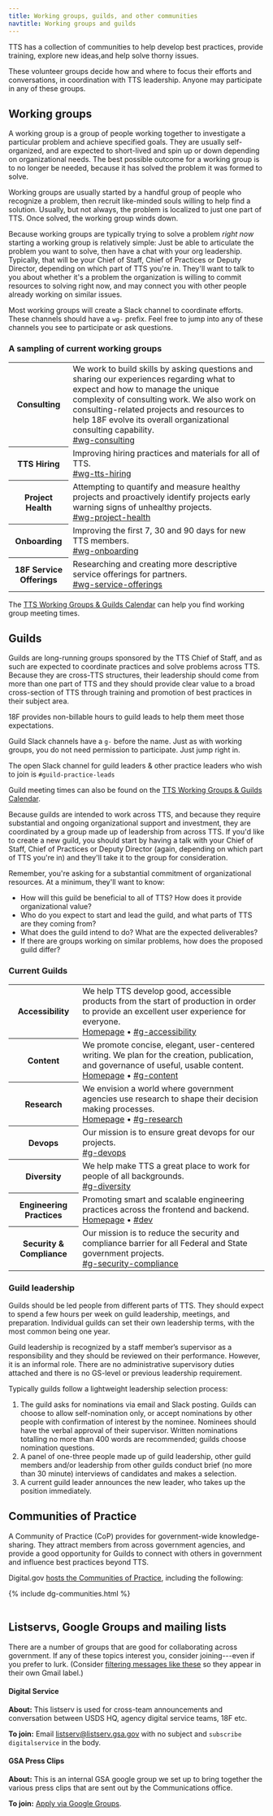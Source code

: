 ```yaml
---
title: Working groups, guilds, and other communities
navtitle: Working groups and guilds
---
```


TTS has a collection of communities to help develop best practices, provide training, explore new ideas,and help solve thorny issues.

These volunteer groups decide how and where to focus their efforts and conversations, in coordination with TTS leadership. Anyone may participate in any of these groups.

## Working groups
A working group is a group of people working together to investigate a particular problem and achieve specified goals. They are usually self-organized, and are expected to short-lived and spin up or down depending on organizational needs. The best possible outcome for a working group is to no longer be needed, because it has solved the problem it was formed to solve.

Working groups are usually started by a handful group of people who recognize a problem, then recruit like-minded souls willing to help find a solution. Usually, but not always, the problem is localized to just one part of TTS. Once solved, the working group winds down.

Because working groups are typically trying to solve a problem *right now* starting a working group is relatively simple: Just be able to articulate the problem you want to solve, then have a chat with your org leadership. Typically, that will be your Chief of Staff, Chief of Practices or Deputy Director, depending on which part of TTS you're in. They'll want to talk to you about whether it's a problem the organization is willing to commit resources to solving right now, and may connect you with other people already working on similar issues.

Most working groups will create a Slack channel to coordinate efforts. These channels should have a `wg-` prefix. Feel free to jump into any of these channels you see to participate or ask questions. 

### A sampling of current working groups

<div class="table-wrapper">
  <table class="table-existing-grouplets">
    <tbody>
      <tr>
        <th class="col-grouplet" id="consulting">Consulting</th>
        <td class="col-description">We work to build skills by asking questions and sharing our experiences regarding what to expect and how to manage the unique complexity of consulting work. We also work on consulting-related projects and resources to help 18F evolve its overall organizational consulting capability.<br />
          <a href="https://gsa-tts.slack.com/messages/CDVJ9U4K1">#wg-consulting</a>
        </td>
      </tr>
      <tr>
        <th class="col-grouplet" id="consulting">TTS Hiring</th>
        <td class="col-description">Improving hiring practices and materials for all of TTS.<br />
          <a href="https://gsa-tts.slack.com/archives/CEHSLF4LB">#wg-tts-hiring</a>
        </td>
      </tr>
      <tr>
        <th class="col-grouplet" id="consulting">Project Health</th>
        <td class="col-description">Attempting to quantify and measure healthy projects and proactively identify projects early warning signs of unhealthy projects.<br />
          <a href="https://gsa-tts.slack.com/archives/CQLRCVA4Q">#wg-project-health</a>
        </td>
      </tr>
       <tr>
        <th class="col-grouplet" id="onboarding">Onboarding</th>
        <td class="col-description">Improving the first 7, 30 and 90 days for new TTS members.<br />
          <a href="https://gsa-tts.slack.com/archives/C02E3TK0U">#wg-onboarding</a>
        </td>
      </tr>
      <tr>
        <th class="col-grouplet" id="services">18F Service Offerings</th>
        <td class="col-description">Researching and creating more descriptive service offerings for partners.<br />
          <a href="https://gsa-tts.slack.com/archives/C02E3TK0U">#wg-service-offerings</a>
        </td>
      </tr>
    </tbody>
  </table>
</div>

The [TTS Working Groups & Guilds Calendar](https://www.google.com/calendar/embed?src=gsa.gov_o1aqcv28k1f0nmca5bkch8los4%40group.calendar.google.com) can help you find working group meeting times.


## Guilds
Guilds are long-running groups sponsored by the TTS Chief of Staff, and as such are expected to coordinate practices and solve problems across TTS. Because they are cross-TTS structures, their leadership should come from more than one part of TTS and they should provide clear value to a broad cross-section of TTS through training and promotion of best practices in their subject area.

18F provides non-billable hours to guild leads to help them meet those expectations.

Guild Slack channels have a `g-` before the name. Just as with working groups, you do not need permission to participate. Just jump right in. 

The open Slack channel for guild leaders & other practice leaders who wish to join is `#guild-practice-leads`

Guild meeting times can also be found on the [TTS Working Groups & Guilds Calendar](https://www.google.com/calendar/embed?src=gsa.gov_o1aqcv28k1f0nmca5bkch8los4%40group.calendar.google.com).

Because guilds are intended to work across TTS, and because they require substantial and ongoing organizational support and investment, they are coordinated by a group made up of leadership from across TTS. If you'd like to create a new guild, you should start by having a talk with your Chief of Staff, Chief of Practices or Deputy Director (again, depending on which part of TTS you're in) and they'll take it to the group for consideration. 

Remember, you're asking for a substantial commitment of organizational resources. At a minimum, they'll want to know:

* How will this guild be beneficial to all of TTS? How does it provide organizational value?
* Who do you expect to start and lead the guild, and what parts of TTS are they coming from?
* What does the guild intend to do? What are the expected deliverables?
* If there are groups working on similar problems, how does the proposed guild differ?


### Current Guilds

<div class="table-wrapper">
  <table class="table-existing-grouplets">
    <tbody>
      <tr>
        <th class="col-grouplet" id="accessibility">Accessibility</th>
        <td class="col-description">
          We help TTS develop good, accessible products from the start of production in order to provide an excellent user experience for everyone. <br />
          <a href="https://accessibility.18f.gov/">Homepage</a> 
          &bull; 
          <a href="https://gsa-tts.slack.com/messages/g-accessibility/">#g-accessibility</a>
        </td>
      </tr>
      <tr>
        <th class="col-grouplet" id="content">Content</th>
        <td class="col-description">
          We promote concise, elegant, user-centered writing. We plan for the creation, publication, and governance of useful, usable content. <br />
          <a href="https://pages.18f.gov/content-guide/">Homepage</a> &bull; <a href="https://gsa-tts.slack.com/messages/g-content">#g-content</a>
        </td>
      </tr>
      <tr>
        <th id="design-research">Research</th>
        <td class="col-description">
          We envision a world where government agencies use research to shape their decision making processes. <br />
          <a href="https://github.com/18F/g-research/">Homepage</a> &bull; <a href="https://gsa-tts.slack.com/messages/g-research">#g-research</a>
        </td>
      </tr>
      <tr>
        <th class="col-grouplet" id="devops">Devops</th>
        <td class="col-description">
          Our mission is to ensure great devops for our projects. <br />
          <a href="https://gsa-tts.slack.com/messages/g-devops">#g-devops</a>
        </td>
      </tr>
      <tr>
        <th id="diversity">Diversity</th>
        <td class="col-description">
          We help make TTS a great place to work for people of all backgrounds. <br />
          <a href="https://gsa-tts.slack.com/messages/g-diversity">#g-diversity</a>
        </td>
      </tr>
      <tr>
        <th id="engineering">Engineering Practices</th>
        <td class="col-description">
          Promoting smart and scalable engineering practices across the frontend and backend. <br />
          <a href="https://github.com/18F/development-guide">Homepage</a> &bull; <a href="https://gsa-tts.slack.com/messages/C02CD5VUQ">#dev</a>
        </td>
      </tr>
      <tr>
        <th id="security">Security &amp; Compliance</th>
        <td class="col-description">
          Our mission is to reduce the security and compliance barrier for all Federal and State government projects. <br />
          <a href="https://gsa-tts.slack.com/messages/g-security-compliance">#g-security-compliance</a>
        </td>
      </tr>
    </tbody>
  </table>
</div>

### Guild leadership

Guilds should be led people from different parts of TTS. They should expect to spend a few hours per week on guild leadership, meetings, and preparation. Individual guilds can set their own leadership terms, with the most common being one year. 

Guild leadership is recognized by a staff member’s supervisor as a responsibility and they should be reviewed on their performance. However, it is an informal role. There are no administrative supervisory duties attached and there is no GS-level or previous leadership requirement.

Typically guilds follow a lightweight leadership selection process:

1. The guild asks for nominations via email and Slack posting. Guilds can choose to allow self-nomination only, or accept nominations by other people with confirmation of interest by the nominee. Nominees should have the verbal approval of their supervisor. Written nominations totalling no more than 400 words are recommended; guilds choose nomination questions.
1. A panel of one-three people made up of guild leadership, other guild members and/or leadership from other guilds conduct brief (no more than 30 minute) interviews of candidates and makes a selection.
1. A current guild leader announces the new leader, who takes up the position immediately.

## Communities of Practice
A Community of Practice (CoP) provides for government-wide knowledge-sharing. They attract members from across government agencies, and provide a good opportunity for Guilds to connect with others in government and influence best practices beyond TTS.

Digital.gov [hosts the Communities of Practice](http://digital.gov/communities/), including the following:

<div class="table-wrapper">
  <table class="table-existing-grouplets">
    <tbody>
      {% include dg-communities.html %}
    </tbody>
  </table>
</div>


## Listservs, Google Groups and mailing lists

There are a number of groups that are good for collaborating across government. If any of these topics interest you, consider joining---even if you prefer to lurk. (Consider [filtering messages like these](https://support.google.com/mail/answer/6579?hl=en) so they appear in their own Gmail label.)

#### Digital Service

**About:** This listserv is used for cross-team announcements and conversation between USDS HQ, agency digital service teams, 18F etc.

**To join:** Email listserv@listserv.gsa.gov with no subject and `subscribe digitalservice` in the body.

#### GSA Press Clips

**About:** This is an internal GSA google group we set up to bring together the various press clips that are sent out by the Communications office.

**To join:** [Apply via Google Groups](https://groups.google.com/a/gsa.gov/forum/?hl=en#!forum/18f-clips).
